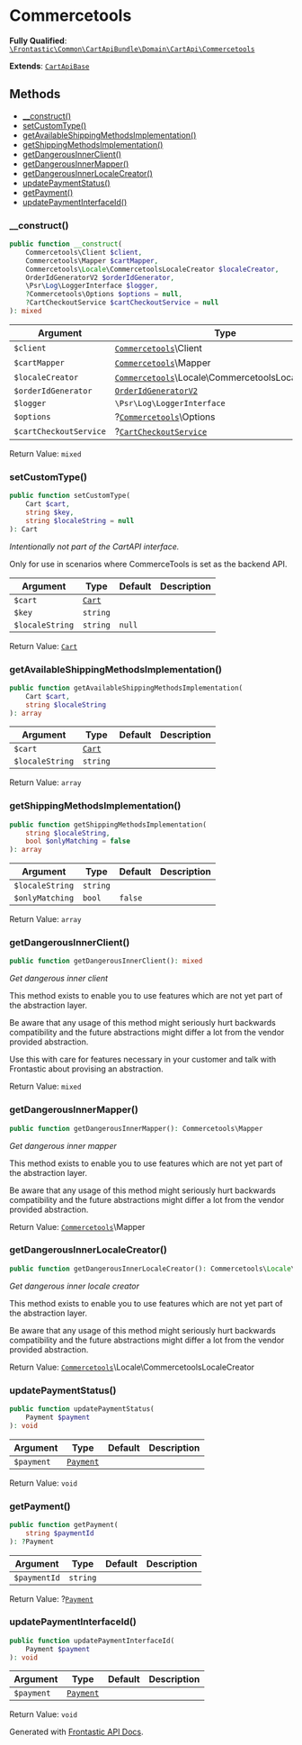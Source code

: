 #  Commercetools

**Fully Qualified**: [`\Frontastic\Common\CartApiBundle\Domain\CartApi\Commercetools`](../../../../../src/php/CartApiBundle/Domain/CartApi/Commercetools.php)

**Extends**: [`CartApiBase`](../CartApiBase.md)

## Methods

* [__construct()](#__construct)
* [setCustomType()](#setcustomtype)
* [getAvailableShippingMethodsImplementation()](#getavailableshippingmethodsimplementation)
* [getShippingMethodsImplementation()](#getshippingmethodsimplementation)
* [getDangerousInnerClient()](#getdangerousinnerclient)
* [getDangerousInnerMapper()](#getdangerousinnermapper)
* [getDangerousInnerLocaleCreator()](#getdangerousinnerlocalecreator)
* [updatePaymentStatus()](#updatepaymentstatus)
* [getPayment()](#getpayment)
* [updatePaymentInterfaceId()](#updatepaymentinterfaceid)

### __construct()

```php
public function __construct(
    Commercetools\Client $client,
    Commercetools\Mapper $cartMapper,
    Commercetools\Locale\CommercetoolsLocaleCreator $localeCreator,
    OrderIdGeneratorV2 $orderIdGenerator,
    \Psr\Log\LoggerInterface $logger,
    ?Commercetools\Options $options = null,
    ?CartCheckoutService $cartCheckoutService = null
): mixed
```

Argument|Type|Default|Description
--------|----|-------|-----------
`$client`|[`Commercetools`](../../../ProductApiBundle/Domain/ProductApi/Commercetools.md)\Client||
`$cartMapper`|[`Commercetools`](Commercetools.md)\Mapper||
`$localeCreator`|[`Commercetools`](../../../ProductApiBundle/Domain/ProductApi/Commercetools.md)\Locale\CommercetoolsLocaleCreator||
`$orderIdGenerator`|[`OrderIdGeneratorV2`](../OrderIdGeneratorV2.md)||
`$logger`|`\Psr\Log\LoggerInterface`||
`$options`|?[`Commercetools`](Commercetools.md)\Options|`null`|
`$cartCheckoutService`|?[`CartCheckoutService`](../CartCheckoutService.md)|`null`|

Return Value: `mixed`

### setCustomType()

```php
public function setCustomType(
    Cart $cart,
    string $key,
    string $localeString = null
): Cart
```

*Intentionally not part of the CartAPI interface.*

Only for use in scenarios where CommerceTools is set as the backend API.

Argument|Type|Default|Description
--------|----|-------|-----------
`$cart`|[`Cart`](../Cart.md)||
`$key`|`string`||
`$localeString`|`string`|`null`|

Return Value: [`Cart`](../Cart.md)

### getAvailableShippingMethodsImplementation()

```php
public function getAvailableShippingMethodsImplementation(
    Cart $cart,
    string $localeString
): array
```

Argument|Type|Default|Description
--------|----|-------|-----------
`$cart`|[`Cart`](../Cart.md)||
`$localeString`|`string`||

Return Value: `array`

### getShippingMethodsImplementation()

```php
public function getShippingMethodsImplementation(
    string $localeString,
    bool $onlyMatching = false
): array
```

Argument|Type|Default|Description
--------|----|-------|-----------
`$localeString`|`string`||
`$onlyMatching`|`bool`|`false`|

Return Value: `array`

### getDangerousInnerClient()

```php
public function getDangerousInnerClient(): mixed
```

*Get *dangerous* inner client*

This method exists to enable you to use features which are not yet part
of the abstraction layer.

Be aware that any usage of this method might seriously hurt backwards
compatibility and the future abstractions might differ a lot from the
vendor provided abstraction.

Use this with care for features necessary in your customer and talk with
Frontastic about provising an abstraction.

Return Value: `mixed`

### getDangerousInnerMapper()

```php
public function getDangerousInnerMapper(): Commercetools\Mapper
```

*Get *dangerous* inner mapper*

This method exists to enable you to use features which are not yet part
of the abstraction layer.

Be aware that any usage of this method might seriously hurt backwards
compatibility and the future abstractions might differ a lot from the
vendor provided abstraction.

Return Value: [`Commercetools`](Commercetools.md)\Mapper

### getDangerousInnerLocaleCreator()

```php
public function getDangerousInnerLocaleCreator(): Commercetools\Locale\CommercetoolsLocaleCreator
```

*Get *dangerous* inner locale creator*

This method exists to enable you to use features which are not yet part
of the abstraction layer.

Be aware that any usage of this method might seriously hurt backwards
compatibility and the future abstractions might differ a lot from the
vendor provided abstraction.

Return Value: [`Commercetools`](../../../ProductApiBundle/Domain/ProductApi/Commercetools.md)\Locale\CommercetoolsLocaleCreator

### updatePaymentStatus()

```php
public function updatePaymentStatus(
    Payment $payment
): void
```

Argument|Type|Default|Description
--------|----|-------|-----------
`$payment`|[`Payment`](../Payment.md)||

Return Value: `void`

### getPayment()

```php
public function getPayment(
    string $paymentId
): ?Payment
```

Argument|Type|Default|Description
--------|----|-------|-----------
`$paymentId`|`string`||

Return Value: ?[`Payment`](../Payment.md)

### updatePaymentInterfaceId()

```php
public function updatePaymentInterfaceId(
    Payment $payment
): void
```

Argument|Type|Default|Description
--------|----|-------|-----------
`$payment`|[`Payment`](../Payment.md)||

Return Value: `void`

Generated with [Frontastic API Docs](https://github.com/FrontasticGmbH/apidocs).
